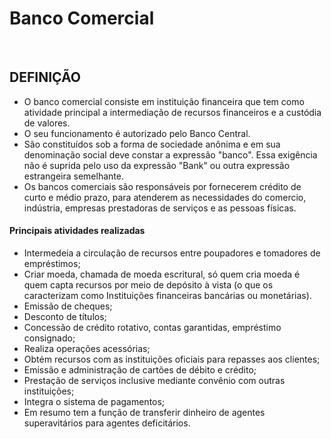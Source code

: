 # Banco Comercial

<br>

## DEFINIÇÃO
* O banco comercial consiste em instituição financeira que tem como atividade principal a intermediação de recursos financeiros e a custódia de valores.
* O seu funcionamento é autorizado pelo Banco Central.
* São constituídos sob a forma de sociedade anônima e em sua denominação social deve constar a expressão "banco". Essa exigência não é suprida pelo uso da expressão "Bank" ou outra expressão estrangeira semelhante.
* Os bancos comerciais são responsáveis por fornecerem crédito de curto e médio prazo, para atenderem as necessidades do comercio, indústria, empresas prestadoras de serviços e as pessoas físicas.

#### Principais atividades realizadas
* Intermedeia a circulação de recursos entre poupadores e tomadores de empréstimos;
* Criar moeda, chamada de moeda escritural, só quem cria moeda é quem capta recursos por meio de depósito à vista (o que os caracterizam como Instituições financeiras bancárias ou monetárias).
* Emissão de cheques;
* Desconto de títulos;
* Concessão de crédito rotativo, contas garantidas, empréstimo consignado;
* Realiza operações acessórias;
* Obtém recursos com as instituições oficiais para repasses aos clientes;
* Emissão e administração de cartões de débito e crédito;
* Prestação de serviços inclusive mediante convênio com outras instituições;
* Integra o sistema de pagamentos;
* Em resumo tem a função de transferir dinheiro de agentes superavitários para agentes deficitários.